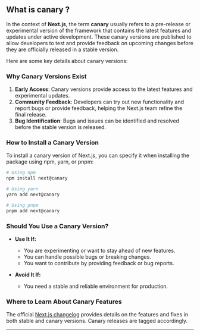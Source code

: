 ## What is canary ?

In the context of **Next.js**, the term **canary** usually refers to a pre-release or experimental version of the framework that contains the latest features and updates under active development. These canary versions are published to allow developers to test and provide feedback on upcoming changes before they are officially released in a stable version.

Here are some key details about canary versions:

### **Why Canary Versions Exist**
1. **Early Access**: Canary versions provide access to the latest features and experimental updates.
2. **Community Feedback**: Developers can try out new functionality and report bugs or provide feedback, helping the Next.js team refine the final release.
3. **Bug Identification**: Bugs and issues can be identified and resolved before the stable version is released.

### **How to Install a Canary Version**
To install a canary version of Next.js, you can specify it when installing the package using npm, yarn, or pnpm:

```bash
# Using npm
npm install next@canary

# Using yarn
yarn add next@canary

# Using pnpm
pnpm add next@canary
```

### **Should You Use a Canary Version?**
- **Use It If:**
  - You are experimenting or want to stay ahead of new features.
  - You can handle possible bugs or breaking changes.
  - You want to contribute by providing feedback or bug reports.
  
- **Avoid It If:**
  - You need a stable and reliable environment for production.

### **Where to Learn About Canary Features**
The official [Next.js changelog](https://github.com/vercel/next.js/releases) provides details on the features and fixes in both stable and canary versions. Canary releases are tagged accordingly.

----------------------



